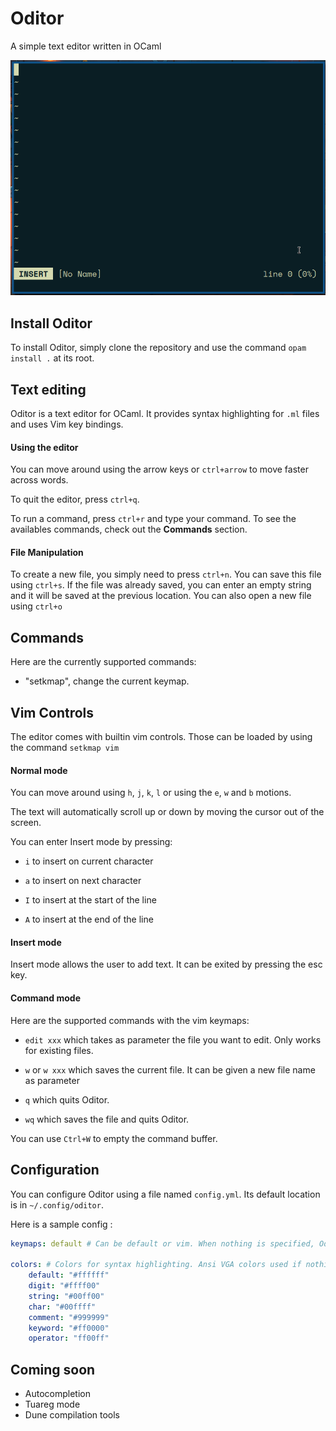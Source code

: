 # Oditor
A simple text editor written in OCaml

![demo](img/demo.gif)

## Install Oditor

To install Oditor, simply clone the repository and use the command
`opam install .` at its root.

## Text editing

Oditor is a text editor for OCaml. It provides syntax highlighting for `.ml`
files and uses Vim key bindings.

#### Using the editor

 You can move around using the arrow keys or `ctrl+arrow` to move faster across
 words.

 To quit the editor, press `ctrl+q`.

 To run a command, press `ctrl+r` and type your command. To see the availables
 commands, check out the **Commands** section.

#### File Manipulation

To create a new file, you simply need to press `ctrl+n`.
You can save this file using `ctrl+s`. If the file was already saved, you can
enter an empty string and it will be saved at the previous location.
You can also open a new file using `ctrl+o`

## Commands

Here are the currently supported commands:

- "setkmap", change the current keymap.

## Vim Controls

The editor comes with builtin vim controls. Those can be loaded by using the
command `setkmap vim`

#### Normal mode 

You can move around using `h`, `j`, `k`, `l` or using the `e`, `w` and `b` 
motions.

The text will automatically scroll up or down by moving the cursor out of the
screen.

You can enter Insert mode by pressing:

- `i` to insert on current character

- `a` to insert on next character

- `I` to insert at the start of the line

- `A` to insert at the end of the line

#### Insert mode

Insert mode allows the user to add text. It can be exited by pressing the esc key.

#### Command mode

Here are the supported commands with the vim keymaps:

- `edit xxx` which takes as parameter the file you want to edit. 
    Only works for existing files.

- `w` or `w xxx` which saves the current file. It can be given a new file name 
    as parameter

- `q` which quits Oditor.

- `wq` which saves the file and quits Oditor.

You can use `Ctrl+W` to empty the command buffer.

## Configuration

You can configure Oditor using a file named `config.yml`. Its default location
is in `~/.config/oditor`.

Here is a sample config :

```yml
keymaps: default # Can be default or vim. When nothing is specified, Oditor will use default

colors: # Colors for syntax highlighting. Ansi VGA colors used if nothing is specified
    default: "#ffffff"
    digit: "#ffff00"
    string: "#00ff00"
    char: "#00ffff"
    comment: "#999999"
    keyword: "#ff0000"
    operator: "ff00ff"
```

## Coming soon

- Autocompletion
- Tuareg mode
- Dune compilation tools 
